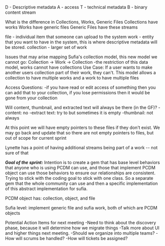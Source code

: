 
D - Descriptive metadata
A - access
T - technical metadata
B - binary content stream

What is the difference in Collections, Works, Generic Files
Collections have works 
Works have generic files
Generic Files have these streams

file - individual item that someone can upload to the system
work - entity that you want to have in the system, this is where descriptive metadata will be stored.
collection - larger set of work

Issues that may arise mapping  Sufia's collection model, this new model we cannot go:
Collection -> Work -> Collection 
     -the restriction of this data model, works cannot have collections
Use Case:
     If a user wants to make another users collection part of their work, they can't.
This model allows a collection to have multiple works and a work to have multiple files


Access Questions:
-if you have read or edit access of something then you can add that to your collection, if you lose permissions then it would be gone from your collection

Will content, thumbnail, and extracted text will always be there (in the GF)?
-content: no
-extract text: try to but sometimes it is empty
-thumbnail: not always

At this point we will have empty pointers to these files if they don't exist. We may go back and update that so there are not empty pointers to files, but out of scope for current sprint

Lynette has a point of having additional streams being part of a work -- not sure of that

***Goal of the sprint:***
Intention is to create a gem that has base level behaviors that anyone who is using PCDM can use, and those that implement PCDM object can use those behaviors to ensure our relationships are consistent. Trying to stick with the coding goal to stick with one class. So a separate gem that the whole community can use and then a specific implementation of this abstract implementation for sufia.

PCDM object has:
collection, object, and file

Sufia level:
implement generic file and sufia work, both of which are PCDM objects

Potential Action Items for next meeting
-Need to think about the discovery phase, because it will determine how we migrate things
-Talk more about UI and higher things next meeting.
-Should we organize into multiple teams?
-How will scrums be handled?
-How will tickets be assigned?